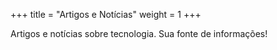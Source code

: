 +++
title = "Artigos e Notícias"
weight = 1
+++

Artigos e notícias sobre tecnologia.
Sua fonte de informações!
